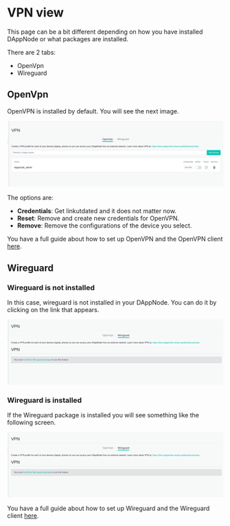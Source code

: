 # VPN view

This page can be a bit different depending on how you have installed DAppNode or what packages are installed.

There are 2 tabs:

- OpenVpn
- Wireguard

## OpenVpn

OpenVPN is installed by default. You will see the next image.

<p align="center">
    <img src="../../../static/img/openvpn_view_1.png"/>
</p>

The options are:

- **Credentials**: Get linkutdated and it does not matter now.
- **Reset**: Remove and create new credentials for OpenVPN.
- **Remove**: Remove the configurations of the device you select.

You have a full guide about how to set up OpenVPN and the OpenVPN client [here](https://docs.dappnode.io/user-guide/ui/recommended-set-ups/add-vpn-devices).

## Wireguard

### Wireguard is not installed

In this case, wireguard is not installed in your DAppNode. You can do it by clicking on the link that appears.

<p align="center">
    <img src="../../../static/img/wireguard_view_1.png"/>
</p>

### Wireguard is installed

If the Wireguard package is installed you will see something like the following screen.

<p align="center">
    <img src="../../../static/img/wireguard_view_1.png"/>
</p>

You have a full guide about how to set up Wireguard and the Wireguard client [here](https://docs.dappnode.io/user-guide/ui/recommended-set-ups/add-vpn-devices).
